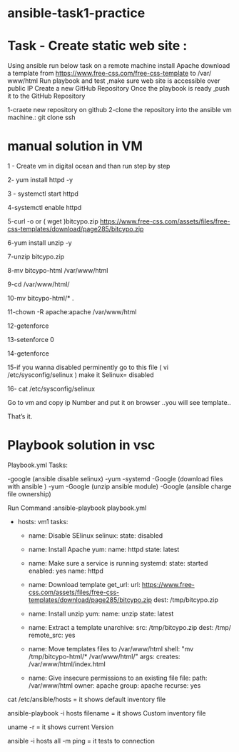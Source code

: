 # ansible-task1-practice
# Task - Create static web site :
  Using ansible run below task on a remote machine 
  install Apache
  download a template from  https://www.free-css.com/free-css-template  to  /var/ www/html 
  Run playbook and test ,make sure web site is accessible over public IP 
  Create a new GitHub Repository
  Once the playbook is ready ,push it to the GitHub Repository

1-craete new repository on github
2-clone the repository into the ansible vm machine.: git clone ssh 

#  manual solution  in VM

1 - Create vm in digital ocean and than run step by step 

2- yum install httpd  -y 

3 - systemctl  start httpd

4-systemctl  enable httpd

5-curl -o  or ( wget )bitcypo.zip  https://www.free-css.com/assets/files/free-css-templates/download/page285/bitcypo.zip

6-yum install unzip -y

7-unzip bitcypo.zip

8-mv   bitcypo-html    /var/www/html

9-cd    /var/www/html/

10-mv   bitcypo-html/* .

11-chown -R  apache:apache    /var/www/html

12-getenforce

13-setenforce 0 

14-getenforce 

15-if you wanna disabled perminently go to this file  ( vi  /etc/sysconfig/selinux )  make it  Selinux= disabled 

16- cat   /etc/sysconfig/selinux

Go to vm and copy ip Number and put it on browser ..you will see  template..
 
That’s it.


#  Playbook solution  in  vsc

Playbook.yml
Tasks:

-google (ansible disable selinux)
-yum
-systemd
-Google (download files with ansible )
-yum
-Google (unzip ansible module)
-Google (ansible charge file ownership)


Run Command :ansible-playbook   playbook.yml

- hosts: vm1
  tasks:
  - name: Disable SElinux
    selinux:
      state: disabled

  - name: Install  Apache
    yum:
      name: httpd
      state: latest    

  - name: Make sure a service  is running
    systemd:
      state: started
      enabled: yes
      name: httpd

  - name: Download template
    get_url:
      url: https://www.free-css.com/assets/files/free-css-templates/download/page285/bitcypo.zip
      dest: /tmp/bitcypo.zip

  - name: Install  unzip
    yum:
      name: unzip
      state: latest

  - name: Extract a template
    unarchive:
      src: /tmp/bitcypo.zip
      dest: /tmp/
      remote_src: yes

  - name: Move templates files to  /var/www/html
    shell: "mv  /tmp/bitcypo-html/*  /var/www/html/"
    args:
      creates: /var/www/html/index.html

  - name: Give insecure permissions to an existing file
    file:
      path: /var/www/html
      owner: apache
      group: apache
      recurse: yes 


cat   /etc/ansible/hosts     = it shows  default inventory file

ansible-playbook   -i  hosts     filename  =    it shows    Custom inventory file

uname -r = it shows current Version

ansible  -i   hosts  all  -m   ping  = it tests to connection




